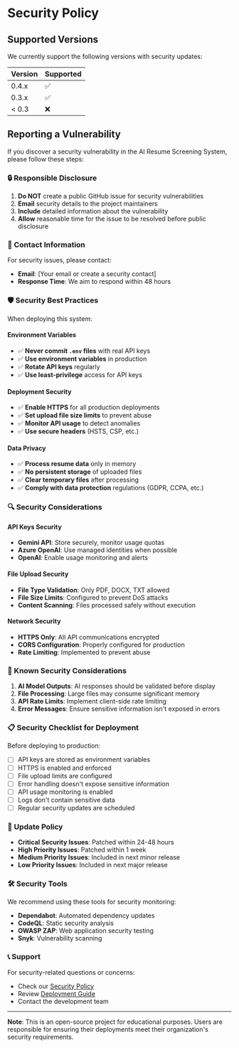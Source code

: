 # Security Policy

## Supported Versions

We currently support the following versions with security updates:

| Version | Supported          |
| ------- | ------------------ |
| 0.4.x   | :white_check_mark: |
| 0.3.x   | :white_check_mark: |
| < 0.3   | :x:                |

## Reporting a Vulnerability

If you discover a security vulnerability in the AI Resume Screening System, please follow these steps:

### 🔒 Responsible Disclosure

1. **Do NOT** create a public GitHub issue for security vulnerabilities
2. **Email** security details to the project maintainers
3. **Include** detailed information about the vulnerability
4. **Allow** reasonable time for the issue to be resolved before public disclosure

### 📧 Contact Information

For security issues, please contact:

- **Email**: [Your email or create a security contact]
- **Response Time**: We aim to respond within 48 hours

### 🛡️ Security Best Practices

When deploying this system:

#### Environment Variables

- ✅ **Never commit `.env` files** with real API keys
- ✅ **Use environment variables** in production
- ✅ **Rotate API keys** regularly
- ✅ **Use least-privilege** access for API keys

#### Deployment Security

- ✅ **Enable HTTPS** for all production deployments
- ✅ **Set upload file size limits** to prevent abuse
- ✅ **Monitor API usage** to detect anomalies
- ✅ **Use secure headers** (HSTS, CSP, etc.)

#### Data Privacy

- ✅ **Process resume data** only in memory
- ✅ **No persistent storage** of uploaded files
- ✅ **Clear temporary files** after processing
- ✅ **Comply with data protection** regulations (GDPR, CCPA, etc.)

### 🔍 Security Considerations

#### API Keys Security

- **Gemini API**: Store securely, monitor usage quotas
- **Azure OpenAI**: Use managed identities when possible
- **OpenAI**: Enable usage monitoring and alerts

#### File Upload Security

- **File Type Validation**: Only PDF, DOCX, TXT allowed
- **File Size Limits**: Configured to prevent DoS attacks
- **Content Scanning**: Files processed safely without execution

#### Network Security

- **HTTPS Only**: All API communications encrypted
- **CORS Configuration**: Properly configured for production
- **Rate Limiting**: Implemented to prevent abuse

### 🚨 Known Security Considerations

1. **AI Model Outputs**: AI responses should be validated before display
2. **File Processing**: Large files may consume significant memory
3. **API Rate Limits**: Implement client-side rate limiting
4. **Error Messages**: Ensure sensitive information isn't exposed in errors

### 📋 Security Checklist for Deployment

Before deploying to production:

- [ ] API keys are stored as environment variables
- [ ] HTTPS is enabled and enforced
- [ ] File upload limits are configured
- [ ] Error handling doesn't expose sensitive information
- [ ] API usage monitoring is enabled
- [ ] Logs don't contain sensitive data
- [ ] Regular security updates are scheduled

### 🔄 Update Policy

- **Critical Security Issues**: Patched within 24-48 hours
- **High Priority Issues**: Patched within 1 week
- **Medium Priority Issues**: Included in next minor release
- **Low Priority Issues**: Included in next major release

### 🛠️ Security Tools

We recommend using these tools for security monitoring:

- **Dependabot**: Automated dependency updates
- **CodeQL**: Static security analysis
- **OWASP ZAP**: Web application security testing
- **Snyk**: Vulnerability scanning

### 📞 Support

For security-related questions or concerns:

- Check our [Security Policy](SECURITY.md)
- Review [Deployment Guide](DEPLOYMENT.md)
- Contact the development team

---

**Note**: This is an open-source project for educational purposes. Users are responsible for ensuring their deployments meet their organization's security requirements.
